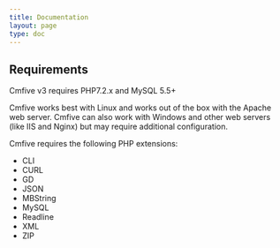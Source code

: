```yaml
---
title: Documentation
layout: page
type: doc
---
```


## Requirements

Cmfive v3 requires PHP7.2.x and MySQL 5.5+

Cmfive works best with Linux and works out of the box with the Apache web server. Cmfive can also work with Windows and other web servers (like IIS and Nginx) but may require additional configuration.

Cmfive requires the following PHP extensions:
- CLI
- CURL
- GD
- JSON
- MBString
- MySQL
- Readline
- XML
- ZIP